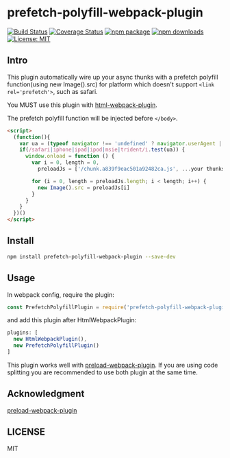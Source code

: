 # prefetch-polyfill-webpack-plugin

[![Build Status](https://travis-ci.org/jin5354/prefetch-polyfill-webpack-plugin.svg?branch=master)](https://travis-ci.org/jin5354/prefetch-polyfill-webpack-plugin)
[![Coverage Status](https://coveralls.io/repos/github/jin5354/prefetch-polyfill-webpack-plugin/badge.svg?branch=master)](https://coveralls.io/github/jin5354/prefetch-polyfill-webpack-plugin?branch=master)
[![npm package](https://img.shields.io/npm/v/prefetch-polyfill-webpack-plugin.svg)](https://www.npmjs.org/package/prefetch-polyfill-webpack-plugin)
[![npm downloads](https://img.shields.io/npm/dt/prefetch-polyfill-webpack-plugin.svg)](https://www.npmjs.org/package/prefetch-polyfill-webpack-plugin)
[![License: MIT](https://img.shields.io/badge/License-MIT-green.svg)](https://opensource.org/licenses/MIT)

## Intro

This plugin automatically wire up your async thunks with a prefetch polyfill function(using new Image().src) for platform which doesn't support `<link rel='prefetch'>`, such as safari.

You MUST use this plugin with [html-webpack-plugin](https://github.com/jantimon/html-webpack-plugin).

The prefetch polyfill function will be injected before `</body>`.

```html
<script>
  (function(){
    var ua = (typeof navigator !== 'undefined' ? navigator.userAgent || '' : '')
    if(/safari|iphone|ipad|ipod|msie|trident/i.test(ua)) {
      window.onload = function () {
        var i = 0, length = 0,
          preloadJs = ['/chunk.a839f9eac501a92482ca.js', ...your thunks]

        for (i = 0, length = preloadJs.length; i < length; i++) {
          new Image().src = preloadJs[i]
        }
      }
    }
  })()
</script>

```

## Install

```bash
npm install prefetch-polyfill-webpack-plugin --save-dev
```

## Usage

In webpack config, require the plugin:

```javascript
const PrefetchPolyfillPlugin = require('prefetch-polyfill-webpack-plugin');
```

and add this plugin after HtmlWebpackPlugin:

```javascript
plugins: [
  new HtmlWebpackPlugin(),
  new PrefetchPolyfillPlugin()
]

```

This plugin works well with [preload-webpack-plugin](https://github.com/GoogleChrome/preload-webpack-plugin). If you are using code splitting you are recommended to use both plugin at the same time.

## Acknowledgment

[preload-webpack-plugin](https://github.com/GoogleChrome/preload-webpack-plugin)

## LICENSE

MIT
